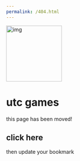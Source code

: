 ```yaml
---
permalink: /404.html
---
```


<!doctype html>
<html>
<head>
    <link rel="icon" href="https://github.com/sz-games/home/blob/main/g.png?raw=true">
    <title>utc games</title>
<meta charset="utf-8">
<meta name="viewport" content="width=device-width, initial-scale=1">
<style>

/* header/logo title */
.header {
  padding: 60px;
  text-align: center;
  background: linear-gradient(to bottom right, #9a9a9a, rgb(39, 39, 39));
  color: white;
  width: auto;
  font-size: 30px;
 
  font-family: arial, helvetica, sans-serif;
  border-radius: 15px;
}

/* page content */

</style>
</head>
<body>
<style>
    .game {
        position: absolute;
color: white;

  transform: scale(1.8);
  z-index: 3;
  font-family: arial, helvetica, sans-serif;
    }
    .fade {
        position: absolute;
        background: linear-gradient(to bottom, #1d1d1d, #1d1d1d5d, rgba(39, 39, 39, 0));
        width: 300px;
        height: 150px;
     border-radius: 15px;
    }
</style>
    <div class="header">
        <img src="https://github.com/sz-games/home/blob/main/gg.png?raw=true" style="position: relative; width: 150px; height: 150px;" alt="img">
        <h1>utc games</h1>
        <h>this page has been moved!</h>
        <h2 style="cursor: pointer; text-decoration: none;" onclick="window.location = 'https://ericrosa09.github.io/eric-games'">click here</h2>
        <h>then update your bookmark</h>
      </div>


</body>
</html>
